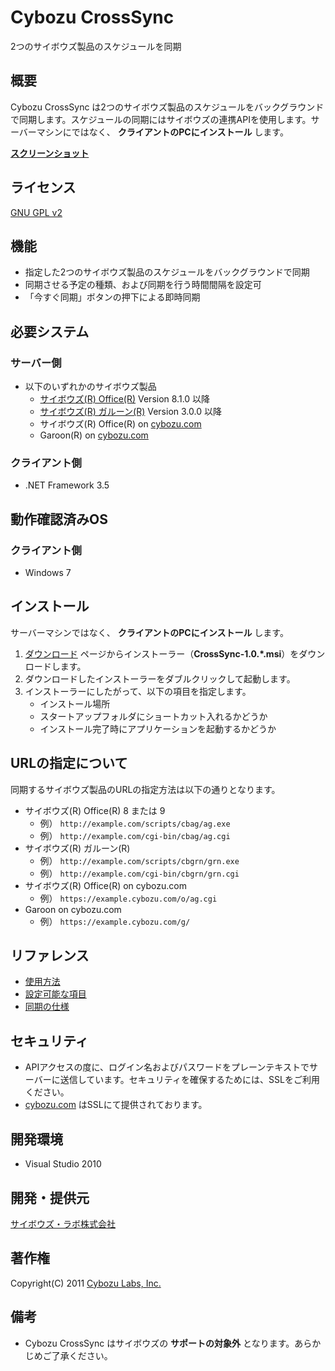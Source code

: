 Cybozu CrossSync
================

2つのサイボウズ製品のスケジュールを同期

概要
----
Cybozu CrossSync は2つのサイボウズ製品のスケジュールをバックグラウンドで同期します。スケジュールの同期にはサイボウズの連携APIを使用します。サーバーマシンにではなく、 **クライアントのPCにインストール** します。

**[スクリーンショット](https://github.com/hatashinya/cybozu-crosssync/wiki/ScreenShot)**

ライセンス
---------
[GNU GPL v2](http://www.gnu.org/licenses/old-licenses/gpl-2.0.html)

機能
----
* 指定した2つのサイボウズ製品のスケジュールをバックグラウンドで同期
* 同期させる予定の種類、および同期を行う時間間隔を設定可
* 「今すぐ同期」ボタンの押下による即時同期

必要システム
------------
### サーバー側
* 以下のいずれかのサイボウズ製品
  * [サイボウズ(R) Office(R)](http://products.cybozu.co.jp/office/) Version 8.1.0 以降
  * [サイボウズ(R) ガルーン(R)](http://products.cybozu.co.jp/garoon/) Version 3.0.0 以降
  * サイボウズ(R) Office(R) on [cybozu.com](https://www.cybozu.com/)
  * Garoon(R) on [cybozu.com](https://www.cybozu.com/)

### クライアント側
* .NET Framework 3.5

動作確認済みOS
--------------
### クライアント側
* Windows 7

インストール
------------
サーバーマシンではなく、 **クライアントのPCにインストール** します。

1. [ダウンロード](http://hatashinya.github.io/cybozu-crosssync/) ページからインストーラー（**CrossSync-1.0.*.msi**）をダウンロードします。
2. ダウンロードしたインストーラーをダブルクリックして起動します。
3. インストーラーにしたがって、以下の項目を指定します。
   * インストール場所
   * スタートアップフォルダにショートカット入れるかどうか
   * インストール完了時にアプリケーションを起動するかどうか

URLの指定について
-----------------
同期するサイボウズ製品のURLの指定方法は以下の通りとなります。

* サイボウズ(R) Office(R) 8 または 9
  * 例） `http://example.com/scripts/cbag/ag.exe`
  * 例） `http://example.com/cgi-bin/cbag/ag.cgi`
* サイボウズ(R) ガルーン(R)
  * 例） `http://example.com/scripts/cbgrn/grn.exe`
  * 例） `http://example.com/cgi-bin/cbgrn/grn.cgi`
* サイボウズ(R) Office(R) on cybozu.com
  * 例） `https://example.cybozu.com/o/ag.cgi`
* Garoon on cybozu.com
  * 例） `https://example.cybozu.com/g/`

リファレンス
------------
* [使用方法](https://github.com/hatashinya/cybozu-crosssync/wiki/Usage)
* [設定可能な項目](https://github.com/hatashinya/cybozu-crosssync/wiki/SettingItems)
* [同期の仕様](https://github.com/hatashinya/cybozu-crosssync/wiki/SyncSpec)

セキュリティ
------------
* APIアクセスの度に、ログイン名およびパスワードをプレーンテキストでサーバーに送信しています。セキュリティを確保するためには、SSLをご利用ください。 
* [cybozu.com](https://www.cybozu.com/) はSSLにて提供されております。

開発環境
--------
* Visual Studio 2010

開発・提供元
------------
[サイボウズ・ラボ株式会社](http://labs.cybozu.co.jp/)

著作権
------
Copyright(C) 2011 [Cybozu Labs, Inc.](http://labs.cybozu.co.jp/)

備考
----
* Cybozu CrossSync はサイボウズの **サポートの対象外** となります。あらかじめご了承ください。
